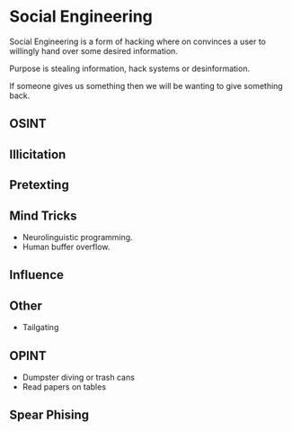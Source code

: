 # Social Engineering

Social Engineering is a form of hacking where on convinces a user to willingly
hand over some desired information.

Purpose is stealing information, hack systems or desinformation.

If someone gives us something then we will be wanting to give something back.

## OSINT

## Illicitation

## Pretexting

## Mind Tricks

- Neurolinguistic programming.
- Human buffer overflow.

## Influence

## Other

- Tailgating

## OPINT

- Dumpster diving or trash cans
- Read papers on tables

## Spear Phising
